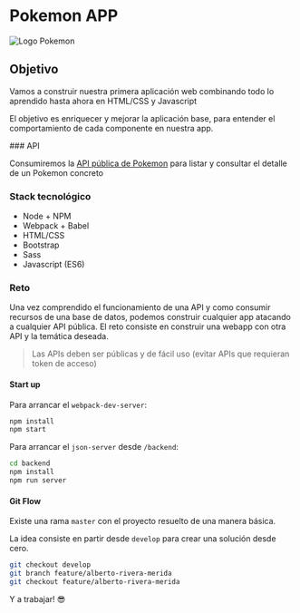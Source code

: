 # Pokemon APP

![Logo Pokemon](./src/app/assets/logo.png)

## Objetivo

Vamos a construir nuestra primera aplicación web combinando todo lo aprendido hasta ahora en HTML/CSS y Javascript

El objetivo es enriquecer y mejorar la aplicación base, para entender el comportamiento de cada componente en nuestra app.

### API

Consumiremos la [API pública de Pokemon](https://pokeapi.co/) para listar y consultar el detalle de un Pokemon concreto

### Stack tecnológico
 - Node + NPM
 - Webpack + Babel
 - HTML/CSS
 - Bootstrap
 - Sass
 - Javascript (ES6)

### Reto

Una vez comprendido el funcionamiento de una API y como consumir recursos de una base de datos, podemos construir cualquier app atacando a cualquier API pública. El reto consiste en construir una webapp con otra API y la temática deseada.

> Las APIs deben ser públicas y de fácil uso (evitar APIs que requieran token de acceso)

#### Start up

Para arrancar el `webpack-dev-server`:
```sh
npm install
npm start
```

Para arrancar el `json-server` desde `/backend`:
```sh
cd backend
npm install
npm run server
```

#### Git Flow

Existe una rama `master` con el proyecto resuelto de una manera básica.

La idea consiste en partir desde `develop` para crear una solución desde cero.

```sh
git checkout develop
git branch feature/alberto-rivera-merida
git checkout feature/alberto-rivera-merida
```

Y a trabajar! 😎